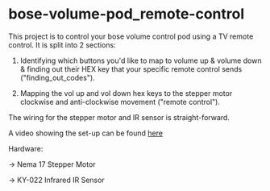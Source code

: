 # bose-volume-pod_remote-control
This project is to control your bose volume control pod using a TV remote control. It is split into 2 sections:

1. Identifying which buttons you'd like to map to volume up & volume down & finding out their HEX key that your specific remote control sends ("finding_out_codes").

2. Mapping the vol up and vol down hex keys to the stepper motor clockwise and anti-clockwise movement ("remote control").


The wiring for the stepper motor and IR sensor is straight-forward. 


A video showing the set-up can be found [here](https://www.youtube.com/watch?v=74JBGCSBqmY "Volume control video")


Hardware:

-> Nema 17 Stepper Motor

-> KY-022 Infrared IR Sensor




